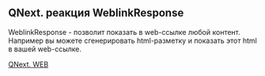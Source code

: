 ## QNext. реакция WeblinkResponse

WeblinkResponse - позволит показать в web-ссылке любой контент. Например вы можете сгенерировать html-разметку и показать этот html в вашей web-ссылке.



[QNext. WEB](/docs-test/_export/admin/web-about)

